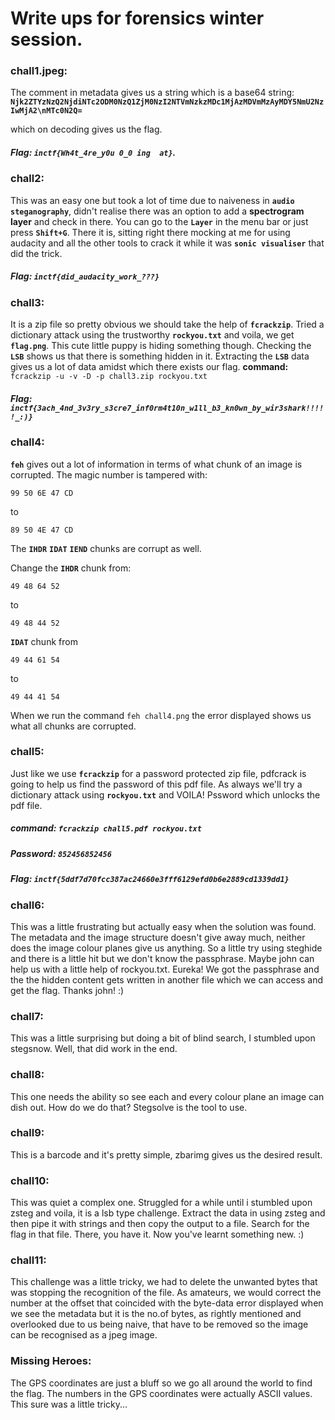 # Write ups for forensics winter session.

### chall1.jpeg:
The comment in metadata gives us a string which is a base64 string: **`Njk2ZTYzNzQ2NjdiNTc2ODM0NzQ1ZjM0NzI2NTVmNzkzMDc1MjAzMDVmMzAyMDY5NmU2NzIwMjA2\nMTc0N2Q=`**

which on decoding gives us the flag.
##### Flag: **`inctf{Wh4t_4re_y0u 0_0 ing  at}`**.

### chall2: 

This was an easy one but took a lot of time due to naiveness in **`audio steganography`**, didn't realise there was an option to add a **spectrogram layer** and check in there. You can go to the **`Layer`** in the menu bar or just press **`Shift+G`**. There it is, sitting right there mocking at me for using audacity and all the other tools to crack it while it was **`sonic visualiser`** that did the trick.
##### Flag: **`inctf{did_audacity_work_???}`**


### chall3:

It is a zip file so pretty obvious we should take the help of **`fcrackzip`**. Tried a dictionary attack using the trustworthy **`rockyou.txt`** and voila, we get **`flag.png`**. This cute little puppy is hiding something though. Checking the **`LSB`** shows us that there is something hidden in it. Extracting the **`LSB`** data gives us a lot of data amidst which there exists our flag.
**command:** `fcrackzip -u -v -D -p chall3.zip rockyou.txt`
##### Flag: `inctf{3ach_4nd_3v3ry_s3cre7_inf0rm4t10n_w1ll_b3_kn0wn_by_wir3shark!!!!!_:)}`

### chall4: 

**`feh`** gives out a lot of information in terms of what chunk of an image is corrupted.
The magic number is tampered with:
```
99 50 6E 47 CD
```
to 
```
89 50 4E 47 CD
```
The **`IHDR`** **`IDAT`** **`IEND`** chunks are corrupt as well.

Change the **`IHDR`** chunk from:
```
49 48 64 52
```

to 

```
49 48 44 52
```
**`IDAT`** chunk from 
```
49 44 61 54
```
to 
```
49 44 41 54
```


When we run the command `feh chall4.png` the error displayed shows us what all chunks are corrupted.

### chall5:

Just like we use **`fcrackzip`** for a password protected zip file, pdfcrack is going to help us find the password of this pdf file. As always we'll try a dictionary attack using **`rockyou.txt`** and VOILA! Pssword which unlocks the pdf file.
##### command: **`fcrackzip chall5.pdf rockyou.txt`**
##### Password: **`852456852456`**
##### Flag: **`inctf{5ddf7d70fcc387ac24660e3fff6129efd0b6e2889cd1339dd1}`**

### chall6: 

This was a little frustrating but actually easy when the solution was found. The metadata and the image structure doesn't give away much, neither does the image colour planes give us anything. So a little try using steghide and there is a little hit but we don't know the passphrase. Maybe john can help us with a little help of rockyou.txt. Eureka! We got the passphrase and the the hidden content gets written in another file which we can access and get the flag. Thanks john! :)
### chall7:

This was a little surprising but doing a bit of blind search, I stumbled upon stegsnow. Well, that did work in the end.
### chall8:

This one needs the ability so see each and every colour plane an image can dish out. How do we do that? Stegsolve is the tool to use. 
### chall9:

This is a barcode and it's pretty simple, zbarimg gives us the desired result.
### chall10:

This was quiet a complex one. Struggled for a while until i stumbled upon zsteg and voila, it is a lsb type challenge. Extract the data in using zsteg and then pipe it with strings and then copy the output to a file. Search for the flag in that file. There, you have it. Now you've learnt something new. :)
### chall11:

This challenge was a little tricky, we had to delete the unwanted bytes that was stopping the recognition of the file. As amateurs, we would correct the number at the offset that coincided with the byte-data error displayed when we see the metadata but it is the no.of bytes, as rightly mentioned and overlooked due to us being naive, that have to be removed so the image can be recognised as a jpeg image.
### Missing Heroes:

The GPS coordinates are just a bluff so we go all around the world to find the flag. The numbers in the GPS coordinates were actually ASCII values. This sure was a little tricky...
